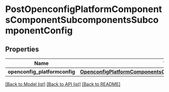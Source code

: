 # PostOpenconfigPlatformComponentsComponentSubcomponentsSubcomponentConfig

## Properties
Name | Type | Description | Notes
------------ | ------------- | ------------- | -------------
**openconfig_platformconfig** | [**OpenconfigPlatformComponentsOpenconfigplatformcomponentsConfig**](OpenconfigPlatformComponentsOpenconfigplatformcomponentsConfig.md) |  | [optional] 

[[Back to Model list]](../README.md#documentation-for-models) [[Back to API list]](../README.md#documentation-for-api-endpoints) [[Back to README]](../README.md)


